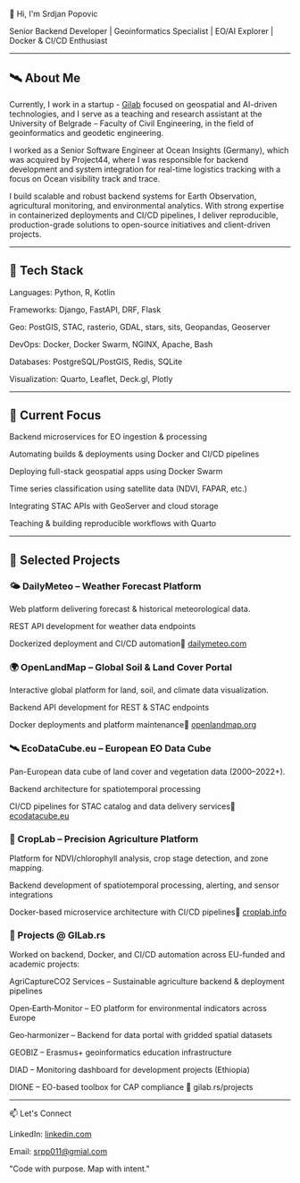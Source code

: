 👋 Hi, I'm Srdjan Popovic

Senior Backend Developer | Geoinformatics Specialist | EO/AI Explorer | Docker & CI/CD Enthusiast


***
## 🛰️ About Me

Currently, I work in a startup - [Gilab](https://gilab.rs) focused on geospatial and AI-driven technologies, and I serve as a teaching and research assistant at the University of Belgrade – Faculty of Civil Engineering, in the field of geoinformatics and geodetic engineering.

I worked as a Senior Software Engineer at Ocean Insights (Germany), which was acquired by Project44, where I was responsible for backend development and system integration for real-time logistics tracking with a focus on Ocean visibility track and trace. 

I build scalable and robust backend systems for Earth Observation, agricultural monitoring, and environmental analytics. With strong expertise in containerized deployments and CI/CD pipelines, I deliver reproducible, production-grade solutions to open-source initiatives and client-driven projects.

***

## 🔧 Tech Stack

Languages: Python, R, Kotlin

Frameworks: Django, FastAPI, DRF, Flask

Geo: PostGIS, STAC, rasterio, GDAL, stars, sits, Geopandas, Geoserver

DevOps: Docker, Docker Swarm, NGINX, Apache, Bash

Databases: PostgreSQL/PostGIS, Redis, SQLite

Visualization: Quarto, Leaflet, Deck.gl, Plotly
***

## 🚀 Current Focus

Backend microservices for EO ingestion & processing

Automating builds & deployments using Docker and CI/CD pipelines

Deploying full-stack geospatial apps using Docker Swarm

Time series classification using satellite data (NDVI, FAPAR, etc.)

Integrating STAC APIs with GeoServer and cloud storage

Teaching & building reproducible workflows with Quarto
***

## 📂 Selected Projects


### 🌤️ DailyMeteo – Weather Forecast Platform

Web platform delivering forecast & historical meteorological data.

REST API development for weather data endpoints

Dockerized deployment and CI/CD automation🔗 [dailymeteo.com](https://www.dailymeteo.com/)


### 🌍 OpenLandMap – Global Soil & Land Cover Portal

Interactive global platform for land, soil, and climate data visualization.

Backend API development for REST & STAC endpoints

Docker deployments and platform maintenance🔗 [openlandmap.org](https://openlandmap.org)


### 🛰️ EcoDataCube.eu – European EO Data Cube

Pan-European data cube of land cover and vegetation data (2000–2022+).

Backend architecture for spatiotemporal processing

CI/CD pipelines for STAC catalog and data delivery services🔗 [ecodatacube.eu](https://ecodatacube.eu)


### 🌿 CropLab – Precision Agriculture Platform

Platform for NDVI/chlorophyll analysis, crop stage detection, and zone mapping.

Backend development of spatiotemporal processing, alerting, and sensor integrations

Docker-based microservice architecture with CI/CD pipelines🔗 [croplab.info](https://croplab.info) 


### 🌾 Projects @ GILab.rs

Worked on backend, Docker, and CI/CD automation across EU-funded and academic projects:

AgriCaptureCO2 Services – Sustainable agriculture backend & deployment pipelines

Open‑Earth‑Monitor – EO platform for environmental indicators across Europe

Geo‑harmonizer – Backend for data portal with gridded spatial datasets

GEOBIZ – Erasmus+ geoinformatics education infrastructure

DIAD – Monitoring dashboard for development projects (Ethiopia)

DIONE – EO-based toolbox for CAP compliance
🔗 gilab.rs/projects

*** 

📫 Let's Connect

LinkedIn: [linkedin.com](https://www.linkedin.com/in/srpp011/)

Email: srpp011@gmial.com

"Code with purpose. Map with intent."
